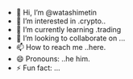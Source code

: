 - 👋 Hi, I’m @watashimetin
- 👀 I’m interested in .crypto..
- 🌱 I’m currently learning .trading
- 💞️ I’m looking to collaborate on ...
- 📫 How to reach me ..here.
- 😄 Pronouns: ..he him.
- ⚡ Fun fact: ...

<!---
watashimetin/watashimetin is a ✨ special ✨ repository because its `README.md` (this file) appears on your GitHub profile.
You can click the Preview link to take a look at your changes.
--->
